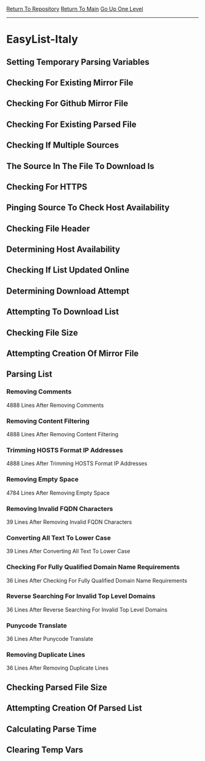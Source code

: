 [Return To Repository](https://github.com/bast69/piholeparser/)
[Return To Main](https://github.com/bast69/piholeparser/blob/master/RecentRunLogs/Mainlog.md)
[Go Up One Level](https://github.com/bast69/piholeparser/blob/master/RecentRunLogs/TopLevelScripts/30-Processing-External-Blacklists.md)
____________________________________
# EasyList-Italy
## Setting Temporary Parsing Variables
## Checking For Existing Mirror File
## Checking For Github Mirror File
## Checking For Existing Parsed File
## Checking If Multiple Sources
## The Source In The File To Download Is
## Checking For HTTPS
## Pinging Source To Check Host Availability
## Checking File Header
## Determining Host Availability
## Checking If List Updated Online
## Determining Download Attempt
## Attempting To Download List
## Checking File Size
## Attempting Creation Of Mirror File
## Parsing List
### Removing Comments
4888 Lines After Removing Comments
### Removing Content Filtering
4888 Lines After Removing Content Filtering
### Trimming HOSTS Format IP Addresses
4888 Lines After Trimming HOSTS Format IP Addresses
### Removing Empty Space
4784 Lines After Removing Empty Space
### Removing Invalid FQDN Characters
39 Lines After Removing Invalid FQDN Characters
### Converting All Text To Lower Case
39 Lines After Converting All Text To Lower Case
### Checking For Fully Qualified Domain Name Requirements
36 Lines After Checking For Fully Qualified Domain Name Requirements
### Reverse Searching For Invalid Top Level Domains
36 Lines After Reverse Searching For Invalid Top Level Domains
### Punycode Translate
36 Lines After Punycode Translate
### Removing Duplicate Lines
36 Lines After Removing Duplicate Lines
## Checking Parsed File Size
## Attempting Creation Of Parsed List
## Calculating Parse Time
## Clearing Temp Vars

